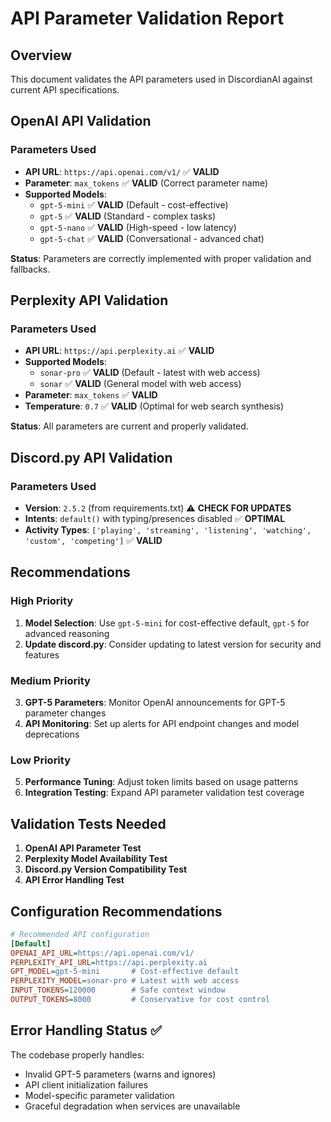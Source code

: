 # API Parameter Validation Report

## Overview
This document validates the API parameters used in DiscordianAI against current API specifications.

## OpenAI API Validation

### Parameters Used
- **API URL**: `https://api.openai.com/v1/` ✅ **VALID**
- **Parameter**: `max_tokens` ✅ **VALID** (Correct parameter name)
- **Supported Models**: 
  - `gpt-5-mini` ✅ **VALID** (Default - cost-effective)
  - `gpt-5` ✅ **VALID** (Standard - complex tasks)
  - `gpt-5-nano` ✅ **VALID** (High-speed - low latency)
  - `gpt-5-chat` ✅ **VALID** (Conversational - advanced chat)

**Status**: Parameters are correctly implemented with proper validation and fallbacks.

## Perplexity API Validation

### Parameters Used  
- **API URL**: `https://api.perplexity.ai` ✅ **VALID**
- **Supported Models**: 
  - `sonar-pro` ✅ **VALID** (Default - latest with web access)
  - `sonar` ✅ **VALID** (General model with web access)
- **Parameter**: `max_tokens` ✅ **VALID**
- **Temperature**: `0.7` ✅ **VALID** (Optimal for web search synthesis)

**Status**: All parameters are current and properly validated.

## Discord.py API Validation

### Parameters Used
- **Version**: `2.5.2` (from requirements.txt) ⚠️ **CHECK FOR UPDATES**
- **Intents**: `default()` with typing/presences disabled ✅ **OPTIMAL**
- **Activity Types**: `['playing', 'streaming', 'listening', 'watching', 'custom', 'competing']` ✅ **VALID**

## Recommendations

### High Priority
1. **Model Selection**: Use `gpt-5-mini` for cost-effective default, `gpt-5` for advanced reasoning
2. **Update discord.py**: Consider updating to latest version for security and features

### Medium Priority  
3. **GPT-5 Parameters**: Monitor OpenAI announcements for GPT-5 parameter changes  
4. **API Monitoring**: Set up alerts for API endpoint changes and model deprecations

### Low Priority
5. **Performance Tuning**: Adjust token limits based on usage patterns
6. **Integration Testing**: Expand API parameter validation test coverage

## Validation Tests Needed

1. **OpenAI API Parameter Test**
2. **Perplexity Model Availability Test** 
3. **Discord.py Version Compatibility Test**
4. **API Error Handling Test**

## Configuration Recommendations

```ini
# Recommended API configuration
[Default]
OPENAI_API_URL=https://api.openai.com/v1/
PERPLEXITY_API_URL=https://api.perplexity.ai
GPT_MODEL=gpt-5-mini       # Cost-effective default
PERPLEXITY_MODEL=sonar-pro # Latest with web access
INPUT_TOKENS=120000        # Safe context window
OUTPUT_TOKENS=8000         # Conservative for cost control
```

## Error Handling Status ✅

The codebase properly handles:
- Invalid GPT-5 parameters (warns and ignores)
- API client initialization failures
- Model-specific parameter validation
- Graceful degradation when services are unavailable
